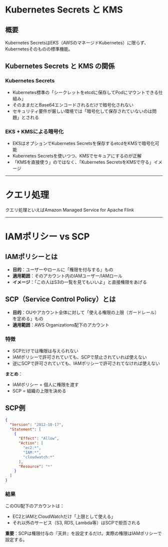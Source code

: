 # Kubernetes Secrets と KMS

## 概要
Kubernetes SecretsはEKS（AWSのマネージドKubernetes）に限らず、Kubernetesそのものの標準機能。

## Kubernetes Secrets と KMS の関係

### Kubernetes Secrets
- Kubernetes標準の「シークレットをetcdに保存してPodにマウントできる仕組み」
- そのままだとBase64エンコードされるだけで暗号化されない
- セキュリティ要件が厳しい環境では「暗号化して保存されていないのは問題」とされる

### EKS + KMSによる暗号化
- EKSはオプションでKubernetes Secretsを保存するetcdをKMSで暗号化可能
- Kubernetes Secretsを使いつつ、KMSでセキュアにするのが正解
- 「KMSを直接使う」のではなく、「Kubernetes SecretsをKMSで守る」イメージ

---

# クエリ処理
クエリ処理といえばAmazon Managed Service for Apache Flink

---

# IAMポリシー vs SCP

## IAMポリシーとは

- **目的**：ユーザーやロールに「権限を付与する」もの
- **適用範囲**：そのアカウント内のIAMユーザー/IAMロール
- **イメージ**：「この人はS3の一覧を見てもいいよ」と直接権限をあげる

## SCP（Service Control Policy）とは

- **目的**：OUやアカウント全体に対して「使える権限の上限（ガードレール）を定める」もの
- **適用範囲**：AWS Organizations配下のアカウント

### 特徴
- SCPだけでは権限は与えられない
- IAMポリシーで許可されていても、SCPで禁止されていれば使えない
- 逆にSCPで許可されていても、IAMポリシーで許可されてなければ使えない

**まとめ**：
- IAMポリシー = 個人に権限を渡す
- SCP = 組織の上限を決める

## SCP例

```json
{
  "Version": "2012-10-17",
  "Statement": [
    {
      "Effect": "Allow",
      "Action": [
        "ec2:*",
        "IAM:*",
        "cloudwatch:*"
      ],
      "Resource": "*"
    }
  ]
}
```

### 結果
このOU配下のアカウントは：
- EC2とIAMとCloudWatchだけ「上限として使える」
- それ以外のサービス（S3, RDS, Lambda等）はSCPで拒否される

**重要**：SCPは権限付与の『天井』を設定するだけ。実際の権限はIAMポリシーで設定する。